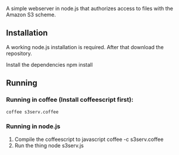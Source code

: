 A simple webserver in node.js that authorizes access to files with the Amazon S3 scheme.


## Installation
A working node.js installation is required. After that download the repository.

Install the dependencies
	npm install


## Running
### Running in coffee (Install coffeescript first):
	coffee s3serv.coffee
### Running in node.js
1. Compile the coffeescript to javascript
	coffee -c s3serv.coffee
2. Run the thing
	node s3serv.js




